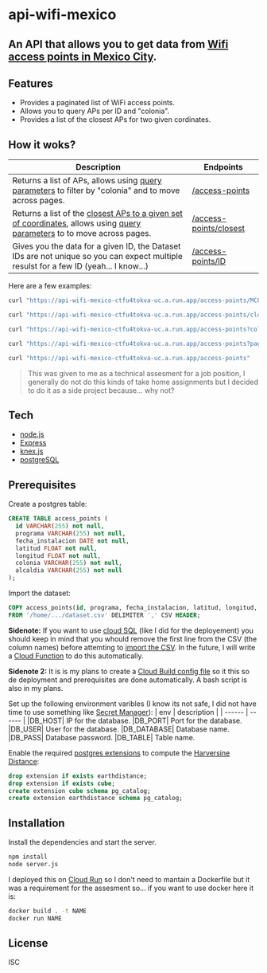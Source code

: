 #  api-wifi-mexico
## An API that allows you to get data from [Wifi access points in Mexico City](https://datos.cdmx.gob.mx/dataset/puntos-de-acceso-wifi-en-la-ciudad-de-mexico).

## Features

- Provides a paginated list of WiFi access points.
- Allows you to query APs per ID and "colonia".
- Provides a list of the closest APs for two given cordinates.

## How it woks?

| Description | Endpoints |
| ------ | ------ |
| Returns a list of APs, allows using [query parameters](https://en.wikipedia.org/wiki/Query_string) to filter by "colonia" and to move across pages. | [/access-points](localhost:8080/access-points) |
| Returns a list of the [closest APs to a given set of coordinates](https://en.wikipedia.org/wiki/Haversine_formula), allows using [query parameters](https://en.wikipedia.org/wiki/Query_string) to to move across pages. | [/access-points/closest](localhost:8080/access-points/closest?latitud=9&longitud=9)|
| Gives you the data for a given ID, the Dataset IDs are not unique so you can expect multiple resulst for a few ID (yeah... I know...)| [/access-points/ID](localhost:8080/access-points/141) |

Here are a few examples:
```sh
curl "https://api-wifi-mexico-ctfu4tokva-uc.a.run.app/access-points/MC00427"
```
```sh
curl "https://api-wifi-mexico-ctfu4tokva-uc.a.run.app/access-points/closest?latitud=19.3185&longitud=-98.96466"
```
```sh
curl "https://api-wifi-mexico-ctfu4tokva-uc.a.run.app/access-points?colonia=IGNACIO%20ZARAGOZA%20I"
```
```sh
curl "https://api-wifi-mexico-ctfu4tokva-uc.a.run.app/access-points?page=27"
```
```sh
curl "https://api-wifi-mexico-ctfu4tokva-uc.a.run.app/access-points"
```
> This was given to me as a technical assesment for a job position, I generally do not do this kinds of take home assignments but I decided to do it as a side project because... why not?

## Tech
- [node.js] 
- [Express]
- [knex.js]
- [postgreSQL]

## Prerequisites

 Create a postgres table:
```SQL
CREATE TABLE access_points (
  id VARCHAR(255) not null,
  programa VARCHAR(255) not null,
  fecha_instalacion DATE not null,
  latitud FLOAT not null,
  longitud FLOAT not null,
  colonia VARCHAR(255) not null,
  alcaldia VARCHAR(255) not null
);
```
Import the dataset:
```SQL
COPY access_points(id, programa, fecha_instalacion, latitud, longitud, colonia, alcaldia) 
FROM '/home/.../dataset.csv' DELIMITER ',' CSV HEADER;
```

**Sidenote:**  If you want to use [cloud SQL](https://cloud.google.com/sql) (like I did for the deployement) you should keep in mind that you whould remove the first line from the CSV (the column names) before attemting to [import the CSV](https://cloud.google.com/sql/docs/postgres/import-export/import-export-csv#import_data_from_a_csv_file). In the future, I will write a [Cloud Function](https://cloud.google.com/functions) to do this automatically.

**Sidenote 2:**  It is is my plans to create a [Cloud Build config file](https://cloud.google.com/build/docs/build-config-file-schema) so it this so de deployment and prerequisites are done automatically. A bash script is also in my plans.

Set up the following environment varibles (I know its not safe, I did not have time to use something like [Secret Manager](https://cloud.google.com/secret-manager)):
| env | description |
| ------ | ------ |
|DB_HOST| IP for the database.
|DB_PORT| Port for the database.
|DB_USER| User for the database.
|DB_DATABASE| Database name.
|DB_PASS| Database password.
|DB_TABLE| Table name.

Enable the required [postgres extensions](https://www.postgresql.org/docs/14/earthdistance.html) to compute the  [Harversine Distance](https://en.wikipedia.org/wiki/Haversine_formula):

```SQL
drop extension if exists earthdistance;
drop extension if exists cube;
create extension cube schema pg_catalog;
create extension earthdistance schema pg_catalog;
```
## Installation

Install the dependencies and start the server.
```sh
npm install
node server.js
```
I deployed this on [Cloud Run](https://cloud.google.com/run/docs/quickstarts/build-and-deploy/deploy-nodejs-service#deploy) so I don't need to mantain a Dockerfile but it was a requirement for the assesment so...  if you want to use docker here it is:

```sh
docker build . -t NAME
docker run NAME
```

## License

ISC

   [node.js]: <http://nodejs.org>
   [express]: <http://expressjs.com>
   [knex.js]: <https://knexjs.org>
   [postgreSQL]: <https://www.postgresql.org>

